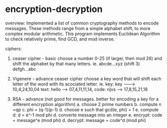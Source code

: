 # encryption-decryption

overview:
Implemented a list of common cryptography methods to encode messages. These methods 
range from a simple alphabet shift, to more complex modular arithmetic. This program 
implements Euclidean Algorithm to check relatively prime, find GCD, and mod inverse.

ciphers:
1) ceaser cipher - basic
  choose a number 0-25 (if larger, then mod 26) and shift the alphabet by that many letters.
  ie. abcde...xyz (shift 3)
      defgh...abc 
      
  2) Vigenere - advance ceaser cipher
    choose a key word that will shift each letter of the word with its acociated letter.
    ie. key: key ---> 10,4,24,10,04
      text: hello --> 07,4,11,11,14, 
      code: rijvs --> 17,8,15,21,18
      
  3) RSA - advance (not good for messages. better for encoding a key for a different encryption algorithm)
   a. choose 2 prime numbers
   b. compute n =qp
   c. phi = (q-1)(p-1)
   d. choose e such that gcd(e, phi) = 1
   e. compute d: d = e^-1 mod phi
   d. converte message into an integer
   e. encrypt: code = message^e (mod phi)
   d. decrypt: message = code^d (mod phi)
